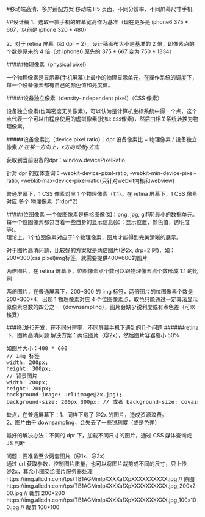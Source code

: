 #移动端高清、多屏适配方案
移动端 H5 页面、不同分辨率、不同屏幕尺寸手机

##设计稿
1、选取一款手机的屏幕宽高作为基准（现在更多是 iphone6 375 * 667，以前是 iphone 320 * 480） <br/>     
2、对于 retina 屏幕（如 dpr = 2），设计稿画布大小是基准的 2 倍，即像素点的个数是原来的 4 倍（对 iphone6 原先的 375 * 667 变为 750 * 1334）

#####物理像素（physical pixel）
<p>一个物理像素是显示器(手机屏幕)上最小的物理显示单元，在操作系统的调度下，每一个设备像素都有自己的颜色值和亮度值。</p>

#####设备独立像素（density-independent pixel）（CSS 像素）
<p>设备独立像素(也叫密度无关像素)，可以认为是计算机坐标系统中得一个点，这个点代表一个可以由程序使用的虚拟像素(比如: css像素)，然后由相关系统转换为物理像素。</p>

#####设备像素比（device pixel ratio）：dpr
设备像素比 = 物理像素 / 设备独立像素 *// 在某一方向上，x方向或者y方向* <br/>
<p>获取到当前设备的dpr：window.devicePixelRatio </p>
<p>针对 dpr 的媒体查询：-webkit-device-pixel-ratio, -webkit-min-device-pixel-ratio, -webkit-max-device-pixel-ratio(只针对webkit内核和webview)</p>
<p>普通屏幕下，1 CSS 像素对应 1 个物理像素（1:1）。在 retina 屏幕下，1 CSS 像素对应 多个 物理像素（1:dpr*2）</p>

#####位图像素
一个位图像素是栅格图像(如：png, jpg, gif等)最小的数据单元。每一个位图像素都包含着一些自身的显示信息(如：显示位置，颜色值，透明度等)。<br/>
理论上，1个位图像素对应于1个物理像素，图片才能得到完美清晰的展示。<br/>
<p>对于图片高清问题，比较好的方案就是两倍图片(@2x, drp=2 时)，如：200×300(css pixel)img标签，就需要提供400×600的图片</p>
<p>两倍图片，在 retina 屏幕下，位图像素点个数可以跟物理像素点个数形成 1:1 的比例</p>
<p>两倍图片，在普通屏幕下，200*300 的 img 标签，两倍图片的位图像素个数是 200*300*4，出现 1 物理像素对应 4 个位图像素点，取色只能通过一定算法显示原像素总数的四分之一（downsampling），图片会缺少锐利度或有点色差（可以接受）</p>

###移动H5开发，在不同分辨率，不同屏幕手机下遇到的几个问题
######retina 下，图片高清问题
解决方案：两倍图片（@2x），然后图片容器缩小 50%<br>
<pre>
如图片大小：400 * 600
// img 标签
width: 200px;
height: 300px;
// 背景图片
width: 200px;
height: 200px;
background-image: url(image@2x.jpg);
background-size: 200px 300px; // 或者 background-size: covain;
</pre>
<p>缺点，在普通屏幕下：1、同样下载了 @2x 的图片，造成资源浪费。<br/>
2、图片由于 downsampling，会失去了一些锐利度（或是色差）</p>
<p>最好的解决办法：不同的 dpr 下，加载不同尺寸的图片，通过 CSS 媒体查询或 JS 判断</p>
问题：要准备至少两套图片（@1x、@2x）<br/>
通过 url 获取参数，控制图片质量，也可以将图片裁剪成不同的尺寸，只上传 @2x，其余小图交给图片服务器处理<br/>
https://img.alicdn.com/tps/TB1AGMmIpXXXXafXpXXXXXXXXXX.jpg // 原图<br/>
https://img.alicdn.com/tps/TB1AGMmIpXXXXafXpXXXXXXXXXX.jpg_200x200.jpg // 裁剪 200*200<br/>
https://img.alicdn.com/tps/TB1AGMmIpXXXXafXpXXXXXXXXXX.jpg_100x100.jpg // 裁剪 100*100




